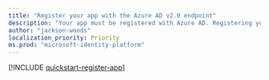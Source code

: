 ```yaml
---
title: "Register your app with the Azure AD v2.0 endpoint"
description: "Your app must be registered with Azure AD. Registering your app establishes a unique application ID and other values that your app uses to authenticate with Azure AD and get tokens."
author: "jackson-woods"
localization_priority: Priority
ms.prod: "microsoft-identity-platform"
---
```


[!INCLUDE [quickstart-register-app](https://docs.microsoft.com/en-us/azure/active-directory/develop/quickstart-register-app.md)]